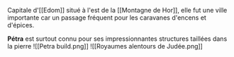 Capitale d'[[Edom]] situé à l'est de la [[Montagne de Hor]], elle fut une ville importante car un passage fréquent pour les caravanes d'encens et d'épices.

**Pétra** est surtout connu pour ses impressionnantes structures taillées dans la pierre
![[Petra build.png]]
![[Royaumes alentours de Judée.png]]